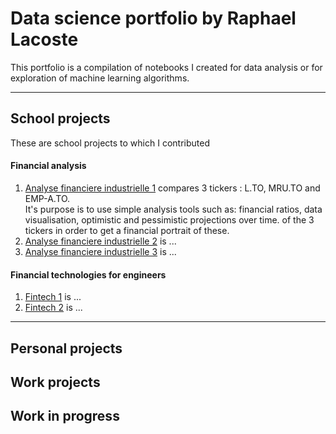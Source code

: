 # Data science portfolio by Raphael Lacoste
This portfolio is a compilation of notebooks I created for data analysis or for exploration of machine learning algorithms.
***

## School projects
These are school projects to which I contributed

#### Financial analysis
1. [Analyse financiere industrielle 1](Projects/Analyse_financiere_industrielle_1.pdf) compares 3 tickers : L.TO, MRU.TO and EMP-A.TO.   
It's purpose is to use simple analysis tools such as: financial ratios, data visualisation, optimistic and pessimistic projections over time. of the 3 tickers in order to get a financial portrait of these.
2. [Analyse financiere industrielle 2](Projects/Analyse_financiere_industrielle_2.pdf) is ...
3. [Analyse financiere industrielle 3](Projects/Analyse_financiere_industrielle_3.pdf) is ...

#### Financial technologies for engineers
1. [Fintech 1](Projects/Fintech_1.ipynb) is ...
2. [Fintech 2](Projects/Fintech_2.ipynb) is ...
***

## Personal projects

## Work projects

## Work in progress
